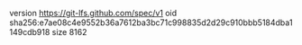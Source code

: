 version https://git-lfs.github.com/spec/v1
oid sha256:e7ae08c4e9552b36a7612ba3bc71c998835d2d29c910bbb5184dba1149cdb918
size 8162
